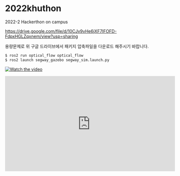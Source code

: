 # 2022khuthon
2022-2 Hackerthon on campus

https://drive.google.com/file/d/10CJv9vHe6jXF7IFOFD-FdpxHGLZqxnem/view?usp=sharing

용량문제로 위 구글 드라이브에서 패키지 압축파일을 다운로드 해주시기 바랍니다.

```bash
$ ros2 run optical_flow optical_flow
$ ros2 launch segway_gazebo segway_sim.launch.py
```
[![Watch the video](http://img.youtube.com/vi/zDd_ZGtAtps/0.jpg)](https://www.youtube.com/watch?v=zDd_ZGtAtps)
<iframe width="560" height="315" src="https://www.youtube.com/embed/zDd_ZGtAtps" title="YouTube video player" frameborder="0" allow="accelerometer; autoplay; clipboard-write; encrypted-media; gyroscope; picture-in-picture; web-share" allowfullscreen></iframe>
